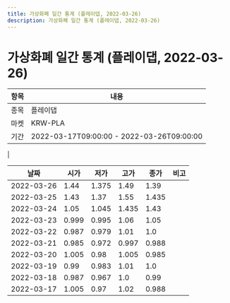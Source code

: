 ```yaml
---
title: 가상화폐 일간 통계 (플레이댑, 2022-03-26)
description: 가상화폐 일간 통계 (플레이댑, 2022-03-26)
---
```


가상화폐 일간 통계 (플레이댑, 2022-03-26)
===

|항목|내용|
|--|--|
|종목|플레이댑|
|마켓|KRW-PLA|\i|종류|일 단위 캔들|
|기간|2022-03-17T09:00:00 - 2022-03-26T09:00:00
|

|날짜|시가|저가|고가|종가|비고|
|--|--|--|--|--|--|
|2022-03-26|1.44|1.375|1.49|1.39|    |
|2022-03-25|1.43|1.37|1.55|1.435|    |
|2022-03-24|1.05|1.045|1.435|1.43|    |
|2022-03-23|0.999|0.995|1.06|1.05|    |
|2022-03-22|0.987|0.979|1.01|1.0|    |
|2022-03-21|0.985|0.972|0.997|0.988|    |
|2022-03-20|1.005|0.98|1.005|0.985|    |
|2022-03-19|0.99|0.983|1.01|1.0|    |
|2022-03-18|0.987|0.967|1.0|0.99|    |
|2022-03-17|1.005|0.97|1.02|0.988|    |
